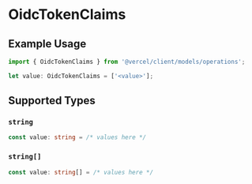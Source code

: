 # OidcTokenClaims

## Example Usage

```typescript
import { OidcTokenClaims } from '@vercel/client/models/operations';

let value: OidcTokenClaims = ['<value>'];
```

## Supported Types

### `string`

```typescript
const value: string = /* values here */
```

### `string[]`

```typescript
const value: string[] = /* values here */
```
